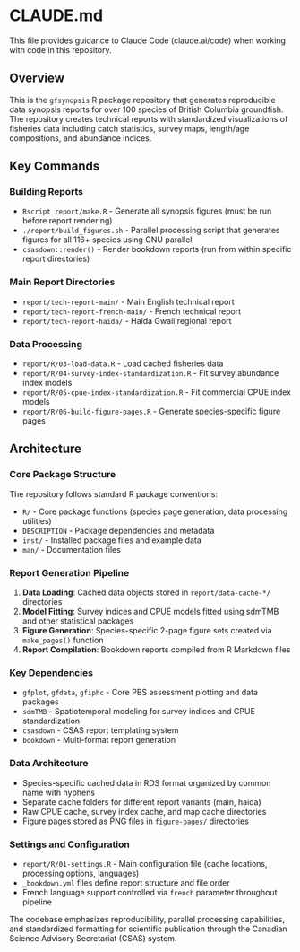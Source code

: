 # CLAUDE.md

This file provides guidance to Claude Code (claude.ai/code) when working with code in this repository.

## Overview

This is the `gfsynopsis` R package repository that generates reproducible data synopsis reports for over 100 species of British Columbia groundfish. The repository creates technical reports with standardized visualizations of fisheries data including catch statistics, survey maps, length/age compositions, and abundance indices.

## Key Commands

### Building Reports
- `Rscript report/make.R` - Generate all synopsis figures (must be run before report rendering)
- `./report/build_figures.sh` - Parallel processing script that generates figures for all 116+ species using GNU parallel
- `csasdown::render()` - Render bookdown reports (run from within specific report directories)

### Main Report Directories
- `report/tech-report-main/` - Main English technical report
- `report/tech-report-french-main/` - French technical report
- `report/tech-report-haida/` - Haida Gwaii regional report

### Data Processing
- `report/R/03-load-data.R` - Load cached fisheries data 
- `report/R/04-survey-index-standardization.R` - Fit survey abundance index models
- `report/R/05-cpue-index-standardization.R` - Fit commercial CPUE index models
- `report/R/06-build-figure-pages.R` - Generate species-specific figure pages

## Architecture

### Core Package Structure
The repository follows standard R package conventions:
- `R/` - Core package functions (species page generation, data processing utilities)
- `DESCRIPTION` - Package dependencies and metadata
- `inst/` - Installed package files and example data
- `man/` - Documentation files

### Report Generation Pipeline
1. **Data Loading**: Cached data objects stored in `report/data-cache-*/` directories
2. **Model Fitting**: Survey indices and CPUE models fitted using sdmTMB and other statistical packages
3. **Figure Generation**: Species-specific 2-page figure sets created via `make_pages()` function
4. **Report Compilation**: Bookdown reports compiled from R Markdown files

### Key Dependencies
- `gfplot`, `gfdata`, `gfiphc` - Core PBS assessment plotting and data packages
- `sdmTMB` - Spatiotemporal modeling for survey indices and CPUE standardization  
- `csasdown` - CSAS report templating system
- `bookdown` - Multi-format report generation

### Data Architecture
- Species-specific cached data in RDS format organized by common name with hyphens
- Separate cache folders for different report variants (main, haida)
- Raw CPUE cache, survey index cache, and map cache directories
- Figure pages stored as PNG files in `figure-pages/` directories

### Settings and Configuration
- `report/R/01-settings.R` - Main configuration file (cache locations, processing options, languages)
- `_bookdown.yml` files define report structure and file order
- French language support controlled via `french` parameter throughout pipeline

The codebase emphasizes reproducibility, parallel processing capabilities, and standardized formatting for scientific publication through the Canadian Science Advisory Secretariat (CSAS) system.
